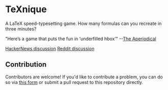 # TeXnique

A LaTeX speed-typesetting game. How many formulas can you recreate in three minutes?

"Here’s a game that puts the fun in ‘underfilled hbox’" --[The Aperiodical](https://aperiodical.com/2019/09/texnique-a-latex-typesetting-game/)

[HackerNews discussion](https://news.ycombinator.com/item?id=20814774)
[Reddit discussion](https://www.reddit.com/r/math/comments/czwusd/texnique_a_latex_typesetting_game/) 

## Contribution

Contributors are welcome! If you'd like to contribute a problem, you can do so via [this form](https://forms.gle/DXjPeTL5DbJBhKRv8) or submit a pull request to this repository directly.
